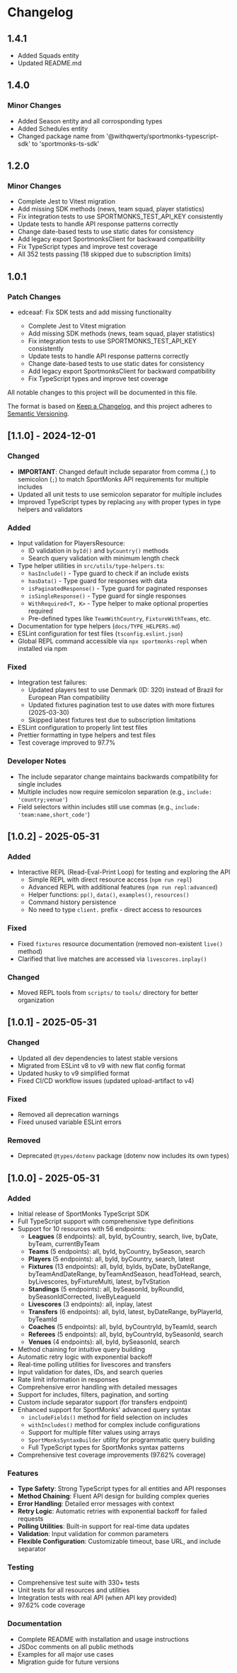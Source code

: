 # Changelog

## 1.4.1 

- Added Squads entity
- Updated README.md

## 1.4.0

### Minor Changes

- Added Season entity and all corrosponding types
- Added Schedules entity
- Changed package name from '@withqwerty/sportmonks-typescript-sdk' to 'sportmonks-ts-sdk'

## 1.2.0

### Minor Changes

- Complete Jest to Vitest migration
- Add missing SDK methods (news, team squad, player statistics)
- Fix integration tests to use SPORTMONKS_TEST_API_KEY consistently
- Update tests to handle API response patterns correctly
- Change date-based tests to use static dates for consistency
- Add legacy export SportmonksClient for backward compatibility
- Fix TypeScript types and improve test coverage
- All 352 tests passing (18 skipped due to subscription limits)

## 1.0.1

### Patch Changes

- edceaaf: Fix SDK tests and add missing functionality

  - Complete Jest to Vitest migration
  - Add missing SDK methods (news, team squad, player statistics)
  - Fix integration tests to use SPORTMONKS_TEST_API_KEY consistently
  - Update tests to handle API response patterns correctly
  - Change date-based tests to use static dates for consistency
  - Add legacy export SportmonksClient for backward compatibility
  - Fix TypeScript types and improve test coverage

All notable changes to this project will be documented in this file.

The format is based on [Keep a Changelog](https://keepachangelog.com/en/1.0.0/),
and this project adheres to [Semantic Versioning](https://semver.org/spec/v2.0.0.html).

## [1.1.0] - 2024-12-01

### Changed

- **IMPORTANT**: Changed default include separator from comma (`,`) to semicolon (`;`) to match SportMonks API requirements for multiple includes
- Updated all unit tests to use semicolon separator for multiple includes
- Improved TypeScript types by replacing `any` with proper types in type helpers and validators

### Added

- Input validation for PlayersResource:
  - ID validation in `byId()` and `byCountry()` methods
  - Search query validation with minimum length check
- Type helper utilities in `src/utils/type-helpers.ts`:
  - `hasInclude()` - Type guard to check if an include exists
  - `hasData()` - Type guard for responses with data
  - `isPaginatedResponse()` - Type guard for paginated responses
  - `isSingleResponse()` - Type guard for single responses
  - `WithRequired<T, K>` - Type helper to make optional properties required
  - Pre-defined types like `TeamWithCountry`, `FixtureWithTeams`, etc.
- Documentation for type helpers (`docs/TYPE_HELPERS.md`)
- ESLint configuration for test files (`tsconfig.eslint.json`)
- Global REPL command accessible via `npx sportmonks-repl` when installed via npm

### Fixed

- Integration test failures:
  - Updated players test to use Denmark (ID: 320) instead of Brazil for European Plan compatibility
  - Updated fixtures pagination test to use dates with more fixtures (2025-03-30)
  - Skipped latest fixtures test due to subscription limitations
- ESLint configuration to properly lint test files
- Prettier formatting in type helpers and test files
- Test coverage improved to 97.7%

### Developer Notes

- The include separator change maintains backwards compatibility for single includes
- Multiple includes now require semicolon separation (e.g., `include: 'country;venue'`)
- Field selectors within includes still use commas (e.g., `include: 'team:name,short_code'`)

## [1.0.2] - 2025-05-31

### Added

- Interactive REPL (Read-Eval-Print Loop) for testing and exploring the API
  - Simple REPL with direct resource access (`npm run repl`)
  - Advanced REPL with additional features (`npm run repl:advanced`)
  - Helper functions: `pp()`, `data()`, `examples()`, `resources()`
  - Command history persistence
  - No need to type `client.` prefix - direct access to resources

### Fixed

- Fixed `fixtures` resource documentation (removed non-existent `live()` method)
- Clarified that live matches are accessed via `livescores.inplay()`

### Changed

- Moved REPL tools from `scripts/` to `tools/` directory for better organization

## [1.0.1] - 2025-05-31

### Changed

- Updated all dev dependencies to latest stable versions
- Migrated from ESLint v8 to v9 with new flat config format
- Updated husky to v9 simplified format
- Fixed CI/CD workflow issues (updated upload-artifact to v4)

### Fixed

- Removed all deprecation warnings
- Fixed unused variable ESLint errors

### Removed

- Deprecated `@types/dotenv` package (dotenv now includes its own types)

## [1.0.0] - 2025-05-31

### Added

- Initial release of SportMonks TypeScript SDK
- Full TypeScript support with comprehensive type definitions
- Support for 10 resources with 56 endpoints:
  - **Leagues** (8 endpoints): all, byId, byCountry, search, live, byDate, byTeam, currentByTeam
  - **Teams** (5 endpoints): all, byId, byCountry, bySeason, search
  - **Players** (5 endpoints): all, byId, byCountry, search, latest
  - **Fixtures** (13 endpoints): all, byId, byIds, byDate, byDateRange, byTeamAndDateRange, byTeamAndSeason, headToHead, search, byLivescores, byFixtureMulti, latest, byTvStation
  - **Standings** (5 endpoints): all, bySeasonId, byRoundId, bySeasonIdCorrected, liveByLeagueId
  - **Livescores** (3 endpoints): all, inplay, latest
  - **Transfers** (6 endpoints): all, byId, latest, byDateRange, byPlayerId, byTeamId
  - **Coaches** (5 endpoints): all, byId, byCountryId, byTeamId, search
  - **Referees** (5 endpoints): all, byId, byCountryId, bySeasonId, search
  - **Venues** (4 endpoints): all, byId, bySeasonId, search
- Method chaining for intuitive query building
- Automatic retry logic with exponential backoff
- Real-time polling utilities for livescores and transfers
- Input validation for dates, IDs, and search queries
- Rate limit information in responses
- Comprehensive error handling with detailed messages
- Support for includes, filters, pagination, and sorting
- Custom include separator support (for transfers endpoint)
- Enhanced support for SportMonks' advanced query syntax
  - `includeFields()` method for field selection on includes
  - `withIncludes()` method for complex include configurations
  - Support for multiple filter values using arrays
  - `SportMonksSyntaxBuilder` utility for programmatic query building
  - Full TypeScript types for SportMonks syntax patterns
- Comprehensive test coverage improvements (97.62% coverage)

### Features

- **Type Safety**: Strong TypeScript types for all entities and API responses
- **Method Chaining**: Fluent API design for building complex queries
- **Error Handling**: Detailed error messages with context
- **Retry Logic**: Automatic retries with exponential backoff for failed requests
- **Polling Utilities**: Built-in support for real-time data updates
- **Validation**: Input validation for common parameters
- **Flexible Configuration**: Customizable timeout, base URL, and include separator

### Testing

- Comprehensive test suite with 330+ tests
- Unit tests for all resources and utilities
- Integration tests with real API (when API key provided)
- 97.62% code coverage

### Documentation

- Complete README with installation and usage instructions
- JSDoc comments on all public methods
- Examples for all major use cases
- Migration guide for future versions

